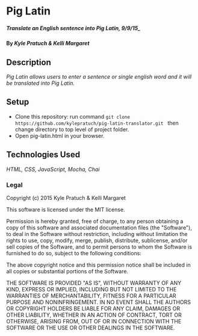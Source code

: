 # Pig Latin

#####  Translate an English sentence into Pig Latin, 9/9/15_

#### By _Kyle Pratuch & Kelli Margaret_

## Description

_Pig Latin allows users to enter a sentence or single english word and it will be translated into Pig Latin._

## Setup

 * Clone this repository: run command ```git clone https://github.com/kylepratuch/pig-latin-translator.git ``` then change directory to top level of project folder.
 * Open pig-latin.html in your browser.

## Technologies Used

_HTML, CSS, JavaScript, Mocha, Chai_

### Legal

Copyright (c) 2015 Kyle Pratuch & Kelli Margaret

This software is licensed under the MIT license.

Permission is hereby granted, free of charge, to any person obtaining a copy
of this software and associated documentation files (the "Software"), to deal
in the Software without restriction, including without limitation the rights
to use, copy, modify, merge, publish, distribute, sublicense, and/or sell
copies of the Software, and to permit persons to whom the Software is
furnished to do so, subject to the following conditions:

The above copyright notice and this permission notice shall be included in
all copies or substantial portions of the Software.

THE SOFTWARE IS PROVIDED "AS IS", WITHOUT WARRANTY OF ANY KIND, EXPRESS OR
IMPLIED, INCLUDING BUT NOT LIMITED TO THE WARRANTIES OF MERCHANTABILITY,
FITNESS FOR A PARTICULAR PURPOSE AND NONINFRINGEMENT. IN NO EVENT SHALL THE
AUTHORS OR COPYRIGHT HOLDERS BE LIABLE FOR ANY CLAIM, DAMAGES OR OTHER
LIABILITY, WHETHER IN AN ACTION OF CONTRACT, TORT OR OTHERWISE, ARISING FROM,
OUT OF OR IN CONNECTION WITH THE SOFTWARE OR THE USE OR OTHER DEALINGS IN
THE SOFTWARE.
